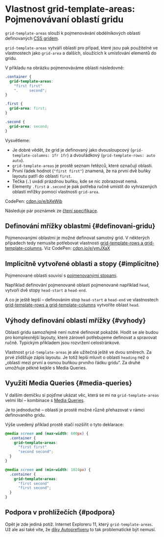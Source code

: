 # Vlastnost grid-template-areas: Pojmenovávaní oblastí gridu

`grid-template-areas` slouží k pojmenovávání obdélníkových oblastí definovaných [CSS gridem](css-grid.md).

<!-- TODO obrázek -->

`grid-template-areas` vytváří oblasti pro případ, které jsou pak použitelné ve vlastnostech jako `grid-area` a dalších, sloužících k umísťování elementů do gridu.

V příkladu na obrázku pojmenováváme oblasti následovně:

```css
.container {
  grid-template-areas:
    "first first"
    ".     second";
}

.first {
  grid-area: first;
}

.second {
  grid-area: second;
}
```

Vysvětleme:

- Je dobré vědět, že grid je definovaný jako dvousloupcový (`grid-template-columns: 1fr 1fr`) a dvouřádkový (`grid-template-rows: auto auto`).
- `grid-template-areas` je prostě seznam řetězců, které označují oblasti.
- První řádek hodnot (`"first first"`) znamená, že na první dvě buňky layoutu patří do oblasti `first`.
- Tečka (`.`) uvádí prázdnou buňku, kde se nic zobrazovat nemá.
- Elementy `.first` a `.second` je pak potřeba ručně umístit do vyhrazených oblastí mřížky pomocí vlastnosti `grid-area`.

CodePen: [cdpn.io/e/bXeWjb](https://codepen.io/machal/pen/bXeWjb?editors=1100)

Následuje pár poznámek ze [čtení specifikace](https://www.w3.org/TR/css-grid-1/#grid-template-areas-property).

## Definování mřížky oblastmi {#definovani-gridu}

Pojmenovanými oblastmi je možné definovat samotný grid. V některých případech tedy nemusíte potřebovat vlastnosti [grid-template-rows a grid-template-columns](css-grid-template-rows-columns.md). Viz CodePen: [cdpn.io/e/ymJXaX](https://codepen.io/machal/pen/ymJXaX?editors=1100)

## Implicitně vytvořené oblasti a stopy {#implicitne}

Pojmenované oblasti souvisí s [pojmenovanými stopami](css-grid-template-rows-columns.md#pojmenovane-stopy). 

Například definování pojmenované oblasti pojmenované například `head`, vytvoří dvě stopy `head-start` a `head-end`.

A co je ještě lepší – definováním stop `head-start` a `head-end` ve vlastnostech [grid-template-rows a grid-template-columns](css-grid-template-rows-columns.md) vytvoříte oblast `head`.  

<!--TODO opravdu stopami? ("lines") -->


## Výhody definování oblastí mřížky {#vyhody}

Oblasti gridu samozřejmě není nutné definovat pokaždé. Hodit se ale budou pro komplexnější layouty, které zároveň potřebujeme definovat a spravovat ručně. Typickým příkladem jsou rozvržení celostránkové.

Vlastnost `grid-template-areas` je ale užitečná ještě ve dvou směrech. Za prvé zlidšťuje zápis layoutu. Je totiž lepší mluvit o oblasti `heading` než o „oblasti mezi první a osmou buňkou prvního řádku gridu“. Za druhé umožňuje pěkné kejkle s Media Queries.

## Využití Media Queries {#media-queries}

V dalším demíčku si pojďme ukázat věc, která se mi na `grid-template-areas` velmi líbí – kombinace s [Media Queries](css3-media-queries.md).

Je to jednoduché – oblasti je prostě možné různě přehazovat v rámci definovaného gridu.

<!-- TODO obrázek -->

Výše uvedený příklad prostě stačí rozšířit o tyto deklarace:

```css
@media screen and (max-width: 600px) {
  .container {
    grid-template-areas:
      "first first"
      "second second";
  }
}

@media screen and (min-width: 1024px) {
  .container {
    grid-template-areas:
      "first second"
      "first second";
  }
}
```

## Podpora v prohlížečích {#podpora}

Opět je zde jediná potíž. Internet Exploreru 11, který `grid-template-areas`. Už ale asi také víte, že [díky Autoprefixeru](css-grid-msie.md) to tak problematické být nemusí.

<!-- TODO příklad https://codepen.io/machal/pen/VQvbVR -->
